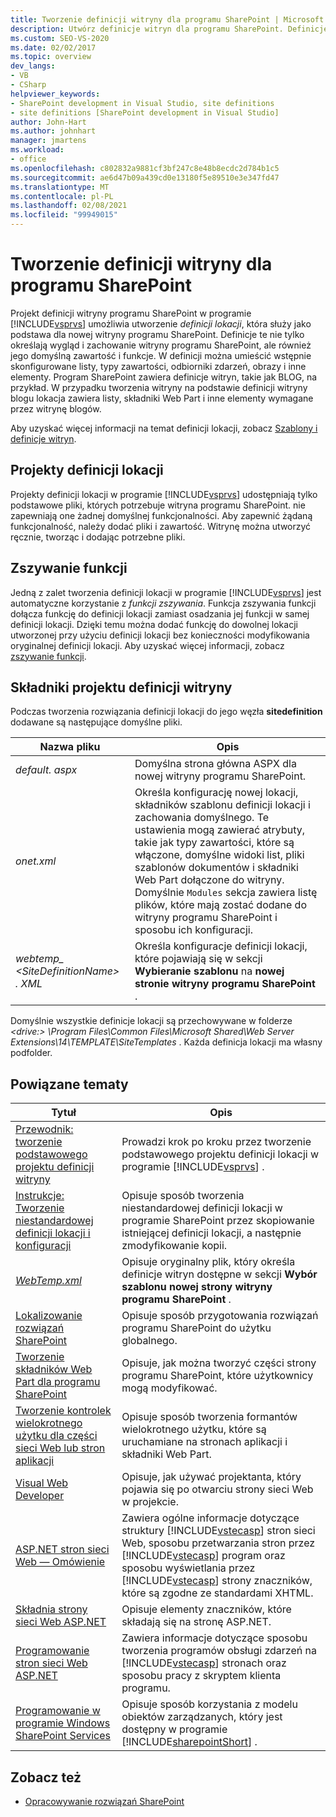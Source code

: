 ```yaml
---
title: Tworzenie definicji witryny dla programu SharePoint | Microsoft Docs
description: Utwórz definicje witryn dla programu SharePoint. Definicje lokacji określają wygląd i zachowanie witryny programu SharePoint oraz jej domyślnej zawartości i funkcji.
ms.custom: SEO-VS-2020
ms.date: 02/02/2017
ms.topic: overview
dev_langs:
- VB
- CSharp
helpviewer_keywords:
- SharePoint development in Visual Studio, site definitions
- site definitions [SharePoint development in Visual Studio]
author: John-Hart
ms.author: johnhart
manager: jmartens
ms.workload:
- office
ms.openlocfilehash: c802832a9881cf3bf247c8e48b8ecdc2d784b1c5
ms.sourcegitcommit: ae6d47b09a439cd0e13180f5e89510e3e347fd47
ms.translationtype: MT
ms.contentlocale: pl-PL
ms.lasthandoff: 02/08/2021
ms.locfileid: "99949015"
---
```

# <a name="create-site-definitions-for-sharepoint"></a>Tworzenie definicji witryny dla programu SharePoint
  Projekt definicji witryny programu SharePoint w programie [!INCLUDE[vsprvs](../sharepoint/includes/vsprvs-md.md)] umożliwia utworzenie *definicji lokacji*, która służy jako podstawa dla nowej witryny programu SharePoint. Definicje te nie tylko określają wygląd i zachowanie witryny programu SharePoint, ale również jego domyślną zawartość i funkcje. W definicji można umieścić wstępnie skonfigurowane listy, typy zawartości, odbiorniki zdarzeń, obrazy i inne elementy. Program SharePoint zawiera definicje witryn, takie jak BLOG, na przykład. W przypadku tworzenia witryny na podstawie definicji witryny blogu lokacja zawiera listy, składniki Web Part i inne elementy wymagane przez witrynę blogów.

 Aby uzyskać więcej informacji na temat definicji lokacji, zobacz [Szablony i definicje witryn](/previous-versions/office/developer/sharepoint-2010/ms434313(v=office.14)).

## <a name="site-definition-projects"></a>Projekty definicji lokacji
 Projekty definicji lokacji w programie [!INCLUDE[vsprvs](../sharepoint/includes/vsprvs-md.md)] udostępniają tylko podstawowe pliki, których potrzebuje witryna programu SharePoint. nie zapewniają one żadnej domyślnej funkcjonalności. Aby zapewnić żądaną funkcjonalność, należy dodać pliki i zawartość. Witrynę można utworzyć ręcznie, tworząc i dodając potrzebne pliki.

## <a name="feature-stapling"></a>Zszywanie funkcji
 Jedną z zalet tworzenia definicji lokacji w programie [!INCLUDE[vsprvs](../sharepoint/includes/vsprvs-md.md)] jest automatyczne korzystanie z *funkcji zszywania*. Funkcja zszywania funkcji dołącza funkcję do definicji lokacji zamiast osadzania jej funkcji w samej definicji lokacji. Dzięki temu można dodać funkcję do dowolnej lokacji utworzonej przy użyciu definicji lokacji bez konieczności modyfikowania oryginalnej definicji lokacji. Aby uzyskać więcej informacji, zobacz [zszywanie funkcji](/previous-versions/office/developer/sharepoint-2007/bb861862(v=office.12)).

## <a name="site-definition-project-components"></a>Składniki projektu definicji witryny
 Podczas tworzenia rozwiązania definicji lokacji do jego węzła **sitedefinition** dodawane są następujące domyślne pliki.

|Nazwa pliku|Opis|
|---------------|-----------------|
|*default. aspx*|Domyślna strona główna ASPX dla nowej witryny programu SharePoint.|
|*onet.xml*|Określa konfigurację nowej lokacji, składników szablonu definicji lokacji i zachowania domyślnego. Te ustawienia mogą zawierać atrybuty, takie jak typy zawartości, które są włączone, domyślne widoki list, pliki szablonów dokumentów i składniki Web Part dołączone do witryny. Domyślnie `Modules` sekcja zawiera listę plików, które mają zostać dodane do witryny programu SharePoint i sposobu ich konfiguracji.|
|*webtemp_ \<SiteDefinitionName> . XML*|Określa konfiguracje definicji lokacji, które pojawiają się w sekcji **Wybieranie szablonu** na **nowej stronie witryny programu SharePoint** .|

 Domyślnie wszystkie definicje lokacji są przechowywane w folderze *\<drive:> \Program Files\Common Files\Microsoft Shared\Web Server Extensions\14\TEMPLATE\SiteTemplates* . Każda definicja lokacji ma własny podfolder.

## <a name="related-topics"></a>Powiązane tematy

|Tytuł|Opis|
|-----------|-----------------|
|[Przewodnik: tworzenie podstawowego projektu definicji witryny](../sharepoint/walkthrough-create-a-basic-site-definition-project.md)|Prowadzi krok po kroku przez tworzenie podstawowego projektu definicji lokacji w programie [!INCLUDE[vsprvs](../sharepoint/includes/vsprvs-md.md)] .|
|[Instrukcje: Tworzenie niestandardowej definicji lokacji i konfiguracji](/previous-versions/office/developer/sharepoint-2010/ms454677(v=office.14))|Opisuje sposób tworzenia niestandardowej definicji lokacji w programie SharePoint przez skopiowanie istniejącej definicji lokacji, a następnie zmodyfikowanie kopii.|
|[*WebTemp.xml*](/previous-versions/office/developer/sharepoint-2010/ms447717(v=office.14))|Opisuje oryginalny plik, który określa definicje witryn dostępne w sekcji **Wybór szablonu** **nowej strony witryny programu SharePoint** .|
|[Lokalizowanie rozwiązań SharePoint](../sharepoint/localizing-sharepoint-solutions.md)|Opisuje sposób przygotowania rozwiązań programu SharePoint do użytku globalnego.|
|[Tworzenie składników Web Part dla programu SharePoint](../sharepoint/creating-web-parts-for-sharepoint.md)|Opisuje, jak można tworzyć części strony programu SharePoint, które użytkownicy mogą modyfikować.|
|[Tworzenie kontrolek wielokrotnego użytku dla części sieci Web lub stron aplikacji](../sharepoint/creating-reusable-controls-for-web-parts-or-application-pages.md)|Opisuje sposób tworzenia formantów wielokrotnego użytku, które są uruchamiane na stronach aplikacji i składniki Web Part.|
|[Visual Web Developer](/previous-versions/visualstudio/visual-studio-2010/ms178093(v=vs.100))|Opisuje, jak używać projektanta, który pojawia się po otwarciu strony sieci Web w projekcie.|
|[ASP.NET stron sieci Web — Omówienie](/previous-versions/aspnet/428509ah(v=vs.100))|Zawiera ogólne informacje dotyczące struktury [!INCLUDE[vstecasp](../sharepoint/includes/vstecasp-md.md)] stron sieci Web, sposobu przetwarzania stron przez [!INCLUDE[vstecasp](../sharepoint/includes/vstecasp-md.md)] program oraz sposobu wyświetlania przez [!INCLUDE[vstecasp](../sharepoint/includes/vstecasp-md.md)] strony znaczników, które są zgodne ze standardami XHTML.|
|[Składnia strony sieci Web ASP.NET](/previous-versions/aspnet/k33801s3(v=vs.100))|Opisuje elementy znaczników, które składają się na stronę ASP.NET.|
|[Programowanie stron sieci Web ASP.NET](/previous-versions/aspnet/0yt4zca8(v=vs.100))|Zawiera informacje dotyczące sposobu tworzenia programów obsługi zdarzeń na [!INCLUDE[vstecasp](../sharepoint/includes/vstecasp-md.md)] stronach oraz sposobu pracy z skryptem klienta programu.|
|[Programowanie w programie Windows SharePoint Services](/previous-versions/office/developer/sharepoint-services/ms430674(v=office.12))|Opisuje sposób korzystania z modelu obiektów zarządzanych, który jest dostępny w programie [!INCLUDE[sharepointShort](../sharepoint/includes/sharepointshort-md.md)] .|

## <a name="see-also"></a>Zobacz też
- [Opracowywanie rozwiązań SharePoint](../sharepoint/developing-sharepoint-solutions.md)
